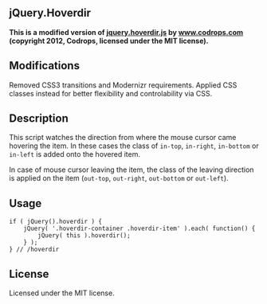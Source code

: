 ## jQuery.Hoverdir

**This is a modified version of [jquery.hoverdir.js](https://github.com/codrops/DirectionAwareHoverEffect) by www.codrops.com (copyright 2012, Codrops, licensed under the MIT license).**

## Modifications

Removed CSS3 transitions and Modernizr requirements. Applied CSS classes instead for better flexibility and controlability via CSS.

## Description

This script watches the direction from where the mouse cursor came hovering the item. In these cases the class of `in-top`, `in-right`, `in-bottom` or `in-left` is added onto the hovered item.

In case of mouse cursor leaving the item, the class of the leaving direction is applied on the item (`out-top`, `out-right`, `out-bottom` or `out-left`).

## Usage

	if ( jQuery().hoverdir ) {
		jQuery( '.hoverdir-container .hoverdir-item' ).each( function() {
			jQuery( this ).hoverdir();
		} );
	} // /hoverdir

## License

Licensed under the MIT license.

